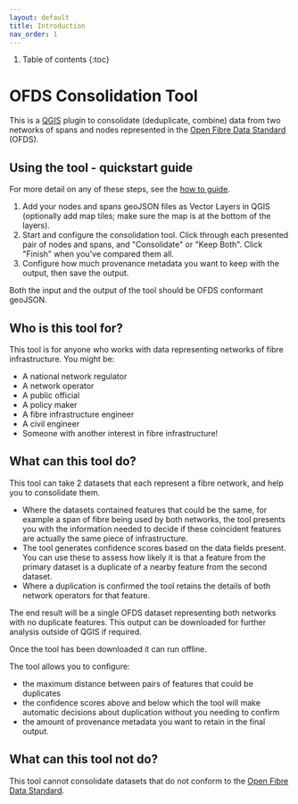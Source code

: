```yaml
---
layout: default
title: Introduction
nav_order: 1
---
```


1. Table of contents
{:toc}

# OFDS Consolidation Tool

This is a [QGIS](https://qgis.org/) plugin to consolidate (deduplicate, combine) data from two networks of spans and nodes represented in the [Open Fibre Data Standard](https://open-fibre-data-standard.readthedocs.io/en/latest/index.html) (OFDS).

## Using the tool - quickstart guide

For more detail on any of these steps, see the [how to guide](howto).

1. Add your nodes and spans geoJSON files as Vector Layers in QGIS (optionally add map tiles; make sure the map is at the bottom of the layers).
2. Start and configure the consolidation tool. Click through each presented pair of nodes and spans, and "Consolidate" or "Keep Both". Click "Finish" when you've compared them all.
3. Configure how much provenance metadata you want to keep with the output, then save the output.

Both the input and the output of the tool should be OFDS conformant geoJSON.

## Who is this tool for?

This tool is for anyone who works with data representing networks of fibre infrastructure. You might be:

* A national network regulator
* A network operator
* A public official
* A policy maker
* A fibre infrastructure engineer
* A civil engineer
* Someone with another interest in fibre infrastructure!

## What can this tool do?

This tool can take 2 datasets that each represent a fibre network, and help you to consolidate them.

* Where the datasets contained features that could be the same, for example a span of fibre being used by both networks, the tool presents you with the information needed to decide if these coincident features are actually the same piece of infrastructure.
* The tool generates confidence scores based on the data fields present. You can use these to assess how likely it is that a feature from the primary dataset is a duplicate of a nearby feature from the second dataset.
* Where a duplication is confirmed the tool retains the details of both network operators for that feature.

The end result will be a single OFDS dataset representing both networks with no duplicate features. This output can be downloaded for further analysis outside of QGIS if required.

Once the tool has been downloaded it can run offline.

The tool allows you to configure:

* the maximum distance between pairs of features that could be duplicates
* the confidence scores above and below which the tool will make automatic decisions about duplication without you needing to confirm
* the amount of provenance metadata you want to retain in the final output.

## What can this tool not do?

This tool cannot consolidate datasets that do not conform to the [Open Fibre Data Standard](https://open-fibre-data-standard.readthedocs.io/en/latest/index.html).
